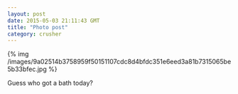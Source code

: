 ```yaml
---
layout: post
date: 2015-05-03 21:11:43 GMT
title: "Photo post"
category: crusher
---
```

{% img /images/9a02514b3758959f50151107cdc8d4bfdc351e6eed3a81b7315065be5b33bfec.jpg %}

Guess who got a bath today?
